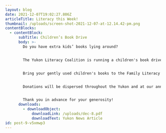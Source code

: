 ```yaml
---
layout: blog
date: 2021-12-07T19:02:27.806Z
articleTitle: Literacy this Week!
thumbnail: /uploads/screen-shot-2021-12-07-at-12.14.42-pm.png
contentBlocks:
  - contentBlock:
      subTitle: Children’s Book Drive
      body: >-
        Do you have extra kids’ books lying around?


        The Yukon Literacy Coalition is running a children's book drive to assist in our events and programs. 


        Bring your gently used children's books to the Family Literacy Center upstairs in the Canada Games Centre, or to the Yukon Literacy Coalition office or drop box in the Horwoods mall.


        Donations will be dispersed throughout the Yukon and at our annual Family Literacy Day celebration.


        Thank you in advance for your generosity!
      downloads:
        - downloadObject:
            downloadLink: /uploads/dec-8.pdf
            downloadText: Yukon News Article
id: post-9-v5xmwp3
---
```

